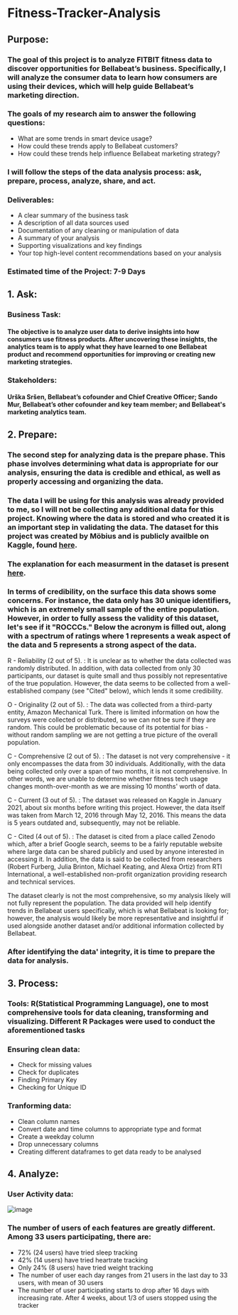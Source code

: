 # Fitness-Tracker-Analysis

## Purpose: 
### The goal of this project is to analyze FITBIT fitness data to discover opportunities for Bellabeat’s business. Specifically, I will analyze the consumer data to learn how consumers are using their devices, which will help guide Bellabeat’s marketing direction.

### The goals of my research aim to answer the following questions:

 * What are some trends in smart device usage?
 * How could these trends apply to Bellabeat customers?
 * How could these trends help influence Bellabeat marketing strategy?

### I will follow the steps of the data analysis process: ask, prepare, process, analyze, share, and act.

### Deliverables:

 * A clear summary of the business task
 * A description of all data sources used
 * Documentation of any cleaning or manipulation of data
 * A summary of your analysis
 * Supporting visualizations and key findings
 * Your top high-level content recommendations based on your analysis
 
 ### Estimated time of the Project: 7-9 Days
 
 ## 1. Ask:
 
 ### Business Task: 
 #### The objective is to analyze user data to derive insights into how consumers use fitness products. After uncovering these insights, the analytics team is to apply what they have learned to one Bellabeat product and recommend opportunities for improving or creating new marketing strategies.
 
### Stakeholders:
#### Urška Sršen, Bellabeat’s cofounder and Chief Creative Officer; Sando Mur, Bellabeat’s other cofounder and key team member; and Bellabeat's marketing analytics team.
 

## 2. Prepare:

### The second step for analyzing data is the prepare phase. This phase involves determining what data is appropriate for our analysis, ensuring the data is credible and ethical, as well as properly accessing and organizing the data.

### The data I will be using for this analysis was already provided to me, so I will not be collecting any additional data for this project. Knowing where the data is stored and who created it is an important step in validating the data. The dataset for this project was created by Möbius and is publicly availble on Kaggle, found [here](https://www.kaggle.com/arashnic/fitbit).

### The explanation for each measurment in the dataset is present [here](https://www.fitabase.com/media/1930/fitabasedatad).

### In terms of credibility, on the surface this data shows some concerns. For instance, the data only has 30 unique identifiers, which is an extremely small sample of the entire population. However, in order to fully assess the validity of this dataset, let's see if it "ROCCCs." Below the acronym is filled out, along with a spectrum of ratings where 1 represents a weak aspect of the data and 5 represents a strong aspect of the data.

 R - Reliability (2 out of 5). : It is unclear as to whether the data collected was randomly distributed. In addition, with data collected from only 30 participants, our dataset is quite small and thus possibly not representative of the true population. However, the data seems to be collected from a well-established company (see "Cited" below), which lends it some credibility.

 O - Originality (2 out of 5). : The data was collected from a third-party entity, Amazon Mechanical Turk. There is limited information on how the surveys were collected or distributed, so we can not be sure if they are random. This could be problematic because of its potential for bias - without random sampling we are not getting a true picture of the overall population.

 C - Comprehensive (2 out of 5). : The dataset is not very comprehensive - it only encompasses the data from 30 individuals. Additionally, with the data being collected only over a span of two months, it is not comprehensive. In other words, we are unable to determine whether fitness tech usage changes month-over-month as we are missing 10 months' worth of data.

 C - Current (3 out of 5). : The dataset was released on Kaggle in January 2021, about six months before writing this project. However, the data itself was taken from March 12, 2016 through May 12, 2016. This means the data is 5 years outdated and, subsequently, may not be reliable.

 C - Cited (4 out of 5). : The dataset is cited from a place called Zenodo which, after a brief Google search, seems to be a fairly reputable website where large data can be shared publicly and used by anyone interested in accessing it. In addition, the data is said to be collected from researchers (Robert Furberg, Julia Brinton, Michael Keating, and Alexa Ortiz) from RTI International, a well-established non-profit organization providing research and technical services.

The dataset clearly is not the most comprehensive, so my analysis likely will not fully represent the population. The data provided will help identify trends in Bellabeat users specifically, which is what Bellabeat is looking for; however, the analysis would likely be more representative and insightful if used alongside another dataset and/or additional information collected by Bellabeat.

### After identifying the data' integrity, it is time to prepare the data for analysis.

## 3. Process:

### Tools: R(Statistical Programming Language), one to most comprehensive tools for data cleaning, transforming and visualizing. Different R Packages were used to conduct the aforementioned tasks 

### Ensuring clean data:
 * Check for missing values
 * Check for duplicates
 * Finding Primary Key
 * Checking for Unique ID

### Tranforming data: 
 * Clean column names
 * Convert date and time columns to appropriate type and format
 * Create a weekday column
 * Drop unnecessary columns
 * Creating different dataframes to get data ready to be analysed

## 4. Analyze:

### User Activity data:

![image](https://user-images.githubusercontent.com/90097839/140050271-d9b71fdd-55e6-4343-b084-e06b864043bd.png)

### The number of users of each features are greatly different. Among 33 users participating, there are:
  
 * 72% (24 users) have tried sleep tracking
 * 42% (14 users) have tried heartrate tracking
 * Only 24% (8 users) have tried weight tracking
 * The number of user each day ranges from 21 users in the last day to 33 users, with mean of 30     users
 * The number of user participating starts to drop after 16 days with increasing rate. After 4 weeks, about 1/3 of users stopped using the tracker


